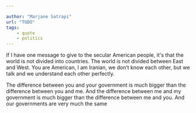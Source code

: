 ```yaml
---

author: "Marjane Satrapi"
url: "TODO"
tags: 
    - quote
    - politics
---
```


If I have one message to give to the secular American people, it's that the world is not divided into countries. The world is not divided between East and West. You are American, I am Iranian, we don’t know each other, but we talk and we understand each other perfectly.

The difference between you and your government is much bigger than the difference between you and me. And the difference between me and my government is much bigger than the difference between me and you. And our governments are very much the same